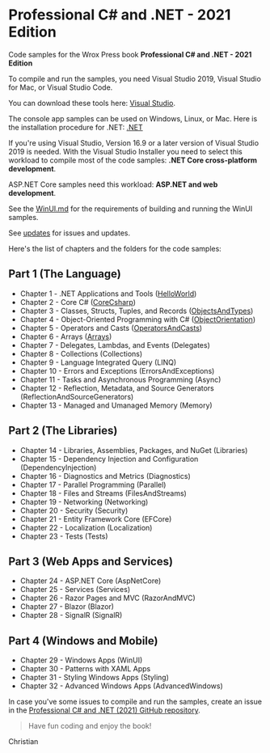 
# Professional C# and .NET - 2021 Edition

Code samples for the Wrox Press book **Professional C# and .NET - 2021 Edition**

To compile and run the samples, you need Visual Studio 2019, Visual Studio for Mac, or Visual Studio Code. 

You can download these tools here: [Visual Studio](https://www.visualstudio.com/).

The console app samples can be used on Windows, Linux, or Mac. Here is the installation procedure for .NET: [.NET](https://dotnet.microsoft.comt)

If you're using Visual Studio, Version 16.9 or a later version of Visual Studio 2019 is needed. With the Visual Studio Installer you need to select this workload to compile most of the code samples: **.NET Core cross-platform development**.

ASP.NET Core samples need this workload: **ASP.NET and web development**.

See the [WinUI.md](WinUI.md) for the requirements of building and running the WinUI samples.

See [updates](Updates.md) for issues and updates.

Here's the list of chapters and the folders for the code samples:

## Part 1 (The Language)

* Chapter 1 - .NET Applications and Tools ([HelloWorld](1_CS/HelloWorld/Readme.md))
* Chapter 2 - Core C# ([CoreCsharp](1_CS/CoreCSharp/Readme.md))
* Chapter 3 - Classes, Structs, Tuples, and Records ([ObjectsAndTypes](1_CS/Types/Readme.md))
* Chapter 4 - Object-Oriented Programming with C# ([ObjectOrientation](1_CS/ObjectOrientation/Readme.md))
* Chapter 5 - Operators and Casts ([OperatorsAndCasts](1_CS/OperatorsAndCasts/Readme.md))
* Chapter 6 - Arrays ([Arrays](1_CS/Arrays/Readme.md))
* Chapter 7 - Delegates, Lambdas, and Events (Delegates)
* Chapter 8 - Collections (Collections)
* Chapter 9 - Language Integrated Query (LINQ)
* Chapter 10 - Errors and Exceptions (ErrorsAndExceptions)
* Chapter 11 - Tasks and Asynchronous Programming (Async)
* Chapter 12 - Reflection, Metadata, and Source Generators (ReflectionAndSourceGenerators)
* Chapter 13 - Managed and Umanaged Memory (Memory)

## Part 2  (The Libraries)

* Chapter 14 - Libraries, Assemblies, Packages, and NuGet (Libraries)
* Chapter 15 - Dependency Injection and Configuration (DependencyInjection)
* Chapter 16 - Diagnostics and Metrics (Diagnostics)
* Chapter 17 - Parallel Programming (Parallel)
* Chapter 18 - Files and Streams (FilesAndStreams)
* Chapter 19 - Networking (Networking)
* Chapter 20 - Security (Security)
* Chapter 21 - Entity Framework Core (EFCore)
* Chapter 22 - Localization (Localization)
* Chapter 23 - Tests (Tests)

## Part 3 (Web Apps and Services)

* Chapter 24 - ASP.NET Core (AspNetCore)
* Chapter 25 - Services (Services)
* Chapter 26 - Razor Pages and MVC (RazorAndMVC)
* Chapter 27 - Blazor (Blazor)
* Chapter 28 - SignalR (SignalR)

## Part 4 (Windows and Mobile)

* Chapter 29 - Windows Apps (WinUI)
* Chapter 30 - Patterns with XAML Apps
* Chapter 31 - Styling Windows Apps (Styling)
* Chapter 32 - Advanced Windows Apps (AdvancedWindows)

In case you've some issues to compile and run the samples, create an issue in the [Professional C# and .NET (2021) GitHub repository](https://github.com/ProfessionalCSharp/ProfessionalCSharp2021).

> Have fun coding and enjoy the book!

Christian
